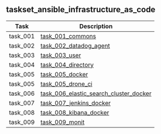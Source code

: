## taskset_ansible_infrastructure_as_code

| Task | Description |
| --- | --- |
| task_001 |   [task_001_commons](home/infrastructure_as_code/ansible/taskset_ansible_infrastructure_as_code/task_001_commons) |
| task_002 |   [task_002_datadog_agent](home/infrastructure_as_code/ansible/taskset_ansible_infrastructure_as_code/task_002_datadog_agent) |
| task_003 |   [task_003_user](home/infrastructure_as_code/ansible/taskset_ansible_infrastructure_as_code/task_003_user) |
| task_004 |   [task_004_directory](home/infrastructure_as_code/ansible/taskset_ansible_infrastructure_as_code/task_004_directory) |
| task_005 |   [task_005_docker](home/infrastructure_as_code/ansible/taskset_ansible_infrastructure_as_code/task_005_docker) |
| task_005 |   [task_005_drone_ci](home/infrastructure_as_code/ansible/taskset_ansible_infrastructure_as_code/task_005_drone_ci) |
| task_006 |   [task_006_elastic_search_cluster_docker](home/infrastructure_as_code/ansible/taskset_ansible_infrastructure_as_code/task_006_elastic_search_cluster_docker) |
| task_007 |   [task_007_jenkins_docker](home/infrastructure_as_code/ansible/taskset_ansible_infrastructure_as_code/task_007_jenkins_docker) |
| task_008 |   [task_008_kibana_docker](home/infrastructure_as_code/ansible/taskset_ansible_infrastructure_as_code/task_008_kibana_docker) |
| task_009 |   [task_009_monit](home/infrastructure_as_code/ansible/taskset_ansible_infrastructure_as_code/task_009_monit) |

